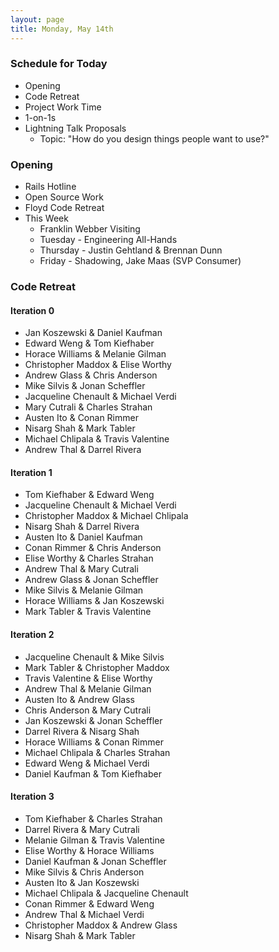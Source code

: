 ```yaml
---
layout: page
title: Monday, May 14th
---
```


### Schedule for Today

* Opening
* Code Retreat
* Project Work Time
* 1-on-1s
* Lightning Talk Proposals
  * Topic: "How do you design things people want to use?"

### Opening

* Rails Hotline
* Open Source Work
* Floyd Code Retreat
* This Week
  * Franklin Webber Visiting
  * Tuesday - Engineering All-Hands
  * Thursday - Justin Gehtland & Brennan Dunn
  * Friday - Shadowing, Jake Maas (SVP Consumer)

### Code Retreat

#### Iteration 0

* Jan Koszewski & Daniel Kaufman
* Edward Weng & Tom Kiefhaber
* Horace Williams & Melanie Gilman
* Christopher Maddox & Elise Worthy
* Andrew Glass & Chris Anderson
* Mike Silvis & Jonan Scheffler
* Jacqueline Chenault & Michael Verdi
* Mary Cutrali & Charles Strahan
* Austen Ito & Conan Rimmer
* Nisarg Shah & Mark Tabler
* Michael Chlipala & Travis Valentine
* Andrew Thal & Darrel Rivera

#### Iteration 1

* Tom Kiefhaber & Edward Weng
* Jacqueline Chenault & Michael Verdi
* Christopher Maddox & Michael Chlipala
* Nisarg Shah & Darrel Rivera
* Austen Ito & Daniel Kaufman
* Conan Rimmer & Chris Anderson
* Elise Worthy & Charles Strahan
* Andrew Thal & Mary Cutrali
* Andrew Glass & Jonan Scheffler
* Mike Silvis & Melanie Gilman
* Horace Williams & Jan Koszewski
* Mark Tabler & Travis Valentine

#### Iteration 2

* Jacqueline Chenault & Mike Silvis
* Mark Tabler & Christopher Maddox
* Travis Valentine & Elise Worthy
* Andrew Thal & Melanie Gilman
* Austen Ito & Andrew Glass
* Chris Anderson & Mary Cutrali
* Jan Koszewski & Jonan Scheffler
* Darrel Rivera & Nisarg Shah
* Horace Williams & Conan Rimmer
* Michael Chlipala & Charles Strahan
* Edward Weng & Michael Verdi
* Daniel Kaufman & Tom Kiefhaber

#### Iteration 3

* Tom Kiefhaber & Charles Strahan
* Darrel Rivera & Mary Cutrali
* Melanie Gilman & Travis Valentine
* Elise Worthy & Horace Williams
* Daniel Kaufman & Jonan Scheffler
* Mike Silvis & Chris Anderson
* Austen Ito & Jan Koszewski
* Michael Chlipala & Jacqueline Chenault
* Conan Rimmer & Edward Weng
* Andrew Thal & Michael Verdi
* Christopher Maddox & Andrew Glass
* Nisarg Shah & Mark Tabler